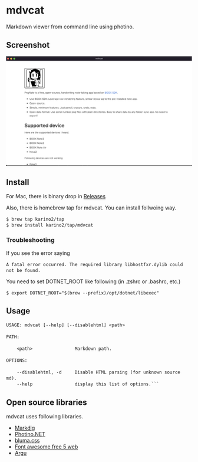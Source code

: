 # mdvcat

Markdown viewer from command line using photino.

## Screenshot

![screenshot.png](https://github.com/karino2/mdvcat/raw/main/screenshot/screenshot.png)

## Install

For Mac, there is binary drop in [Releases](https://github.com/karino2/mdvcat/releases)

Also, there is homebrew tap for mdvcat.
You can install follwoing way.

```
$ brew tap karino2/tap
$ brew install karino2/tap/mdvcat
```

### Troubleshooting

If you see the error saying

```
A fatal error occurred. The required library libhostfxr.dylib could not be found.
```

You need to set DOTNET_ROOT like following (in .zshrc or .bashrc, etc.)

```
$ export DOTNET_ROOT="$(brew --prefix)/opt/dotnet/libexec"
```


## Usage

```
USAGE: mdvcat [--help] [--disablehtml] <path>

PATH:

    <path>                Markdown path.

OPTIONS:

    --disablehtml, -d     Disable HTML parsing (for unknown source md).
    --help                display this list of options.```
```

## Open source libraries

mdvcat uses following libraries.

- [Markdig](https://github.com/xoofx/markdig)
- [Photino.NET](https://www.nuget.org/packages/Photino.NET/)
- [bluma.css](https://bulma.io/)
- [Font awesome free 5 web](https://fontawesome.com/) 
- [Argu](https://www.nuget.org/packages/Argu/)
